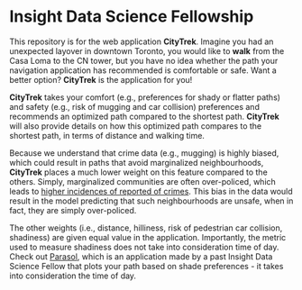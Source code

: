 # Insight Data Science Fellowship

This repository is for the web application **CityTrek**.
 Imagine you had an unexpected layover in downtown Toronto,
 you would like to **walk**  from the Casa Loma to the CN tower,
 but you have no idea whether the path your navigation 
 application has recommended is comfortable or safe. 
 Want a better option?
 **CityTrek** is the application for you! 
 
 **CityTrek** takes your comfort 
 (e.g., preferences for shady or flatter paths)
 and safety (e.g., risk of mugging and car collision) preferences
 and recommends an optimized path compared to the shortest path.
 **CityTrek** will also provide details on 
 how this optimized path compares to the shortest path, in terms
 of distance and walking time. 
 
 Because we understand that crime data (e.g., mugging) is highly
 biased, which could result in paths that avoid marginalized 
 neighbourhoods, **CityTrek**  places a much 
 lower weight on this feature compared to the others. Simply,
 marginalized communities are often over-policed, which 
 leads to [higher incidences of reported of crimes](https://www.jstor.org/stable/41954178?seq=1).
This bias in the data would result in the model predicting that
such neighbourhoods are unsafe, when in fact, they are simply
over-policed.
 
 The other weights (i.e., distance, hilliness, risk of pedestrian car collision, shadiness)
 are given equal value in the application. Importantly, the metric used to measure shadiness
 does not take into consideration time of day. Check out 
 [Parasol](https://blog.insightdatascience.com/parasol-navigation-optimizing-walking-routes-to-keep-you-in-the-sun-or-shade-1be7a4fde97), 
 which is an application made by a past Insight Data Science Fellow that plots your path based on 
 shade preferences - it takes into consideration the time of day.
